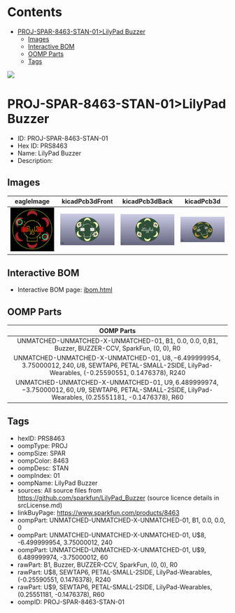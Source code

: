 



Contents
========

* [PROJ-SPAR-8463-STAN-01>LilyPad Buzzer](#proj-spar-8463-stan-01lilypad-buzzer)
	* [Images](#images)
	* [Interactive BOM](#interactive-bom)
	* [OOMP Parts](#oomp-parts)
	* [Tags](#tags)
  
![][im]
# PROJ-SPAR-8463-STAN-01>LilyPad Buzzer

- ID: PROJ-SPAR-8463-STAN-01
- Hex ID: PRS8463
- Name: LilyPad Buzzer
- Description: 

## Images
  
  

|eagleImage|kicadPcb3dFront|kicadPcb3dBack|kicadPcb3d|
| :---: | :---: | :---: | :---: |
|[![eagleImage](eagleImage_140.png)](eagleImage_600.png)|[![kicadPcb3dFront](kicadPcb3dFront_140.png)](kicadPcb3dFront_600.png)|[![kicadPcb3dBack](kicadPcb3dBack_140.png)](kicadPcb3dBack_600.png)|[![kicadPcb3d](kicadPcb3d_140.png)](kicadPcb3d_600.png)|

## Interactive BOM

- Interactive BOM page: [ibom.html](kicad/bom/ibom.html)

## OOMP Parts
  

|OOMP Parts|
| :---: |
|UNMATCHED-UNMATCHED-X-UNMATCHED-01, B1, 0.0, 0.0, 0,B1, Buzzer, BUZZER-CCV, SparkFun, (0, 0), R0|
|UNMATCHED-UNMATCHED-X-UNMATCHED-01, U$8, -6.499999954, 3.75000012, 240,U$8, SEWTAP6, PETAL-SMALL-2SIDE, LilyPad-Wearables, (-0.25590551, 0.1476378), R240|
|UNMATCHED-UNMATCHED-X-UNMATCHED-01, U$9, 6.489999974, -3.75000012, 60,U$9, SEWTAP6, PETAL-SMALL-2SIDE, LilyPad-Wearables, (0.25551181, -0.1476378), R60|

## Tags

- hexID: PRS8463
- oompType: PROJ
- oompSize: SPAR
- oompColor: 8463
- oompDesc: STAN
- oompIndex: 01
- oompName: LilyPad Buzzer
- sources: All source files from https://github.com/sparkfun/LilyPad_Buzzer (source licence details in srcLicense.md)
- linkBuyPage: https://www.sparkfun.com/products/8463
- oompPart: UNMATCHED-UNMATCHED-X-UNMATCHED-01, B1, 0.0, 0.0, 0
- oompPart: UNMATCHED-UNMATCHED-X-UNMATCHED-01, U$8, -6.499999954, 3.75000012, 240
- oompPart: UNMATCHED-UNMATCHED-X-UNMATCHED-01, U$9, 6.489999974, -3.75000012, 60
- rawPart: B1, Buzzer, BUZZER-CCV, SparkFun, (0, 0), R0
- rawPart: U$8, SEWTAP6, PETAL-SMALL-2SIDE, LilyPad-Wearables, (-0.25590551, 0.1476378), R240
- rawPart: U$9, SEWTAP6, PETAL-SMALL-2SIDE, LilyPad-Wearables, (0.25551181, -0.1476378), R60
- oompID: PROJ-SPAR-8463-STAN-01



[im]: kicadPcb3d_450.png
